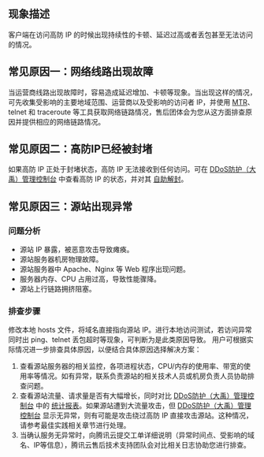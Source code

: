 ## 现象描述
客户端在访问高防 IP 的时候出现持续性的卡顿、延迟过高或者丢包甚至无法访问的情况。

## 常见原因一：网络线路出现故障
当运营商线路出现故障时，容易造成延迟增加、卡顿等现象。当出现这样的情况，可先收集受影响的主要地域范围、运营商以及受影响的访问者 IP，并使用 [MTR](https://cloud.tencent.com/document/product/213/14638)、telnet 和 traceroute 等工具获取网络链路情况，售后团体会为您从这方面排查原因并提供相应的网络链路情况。

## 常见原因二：高防IP已经被封堵
如果高防 IP 正处于封堵状态，高防 IP 无法接收到任何访问。可在 [DDoS防护（大禹）管理控制台](https://console.cloud.tencent.com/dayu/overview) 中查看高防 IP 的状态，并对其 [自助解封](https://cloud.tencent.com/document/product/1005/30860)。
 
## 常见原因三：源站出现异常
### 问题分析
- 源站 IP 暴露，被恶意攻击导致瘫痪。
- 源站服务器机房物理故障。
- 源站服务器中 Apache、Nginx 等 Web 程序出现问题。
- 服务器内存、CPU 占用过高，导致性能骤降。
- 源站上行链路拥挤阻塞。

### 排查步骤
修改本地 hosts 文件，将域名直接指向源站 IP。进行本地访问测试，若访问异常同时出 ping、telnet 丢包超时等现象，可判断为是此类原因导致。
用户可根据实际情况进一步排查具体原因，以便结合具体原因选择解决方案：
1. 查看源站服务器的相关监控，各项进程状态，CPU/内存的使用率、带宽的使用率等情况。如有异常，联系负责源站的相关技术人员或机房负责人员协助排查问题。
2. 查看源站流量、请求量是否有大幅增长，同时对比 [DDoS防护（大禹）管理控制台](https://console.cloud.tencent.com/dayu/overview) 中的 [统计报表](https://cloud.tencent.com/document/product/1005/30859)。如果源站遭到大流量攻击，但 [DDoS防护（大禹）管理控制台](https://console.cloud.tencent.com/dayu/overview) 显示无异常，则有可能是攻击绕过高防 IP 直接攻击源站。这种情况，请参考最佳实践相关章节进行处理。
3. 当确认服务无异常时，向腾讯云提交工单详细说明（异常时间点、受影响的域名、IP等信息），腾讯云售后技术支持团队会对比相关日志协助您进行排查。

